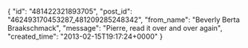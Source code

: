  {
   "id": "481422321893705",
   "post_id": "462493170453287_481209285248342",
   "from_name": "Beverly Berta Braakschmack",
   "message": "Pierre, read it over and over again",
   "created_time": "2013-02-15T19:17:24+0000"
 }
